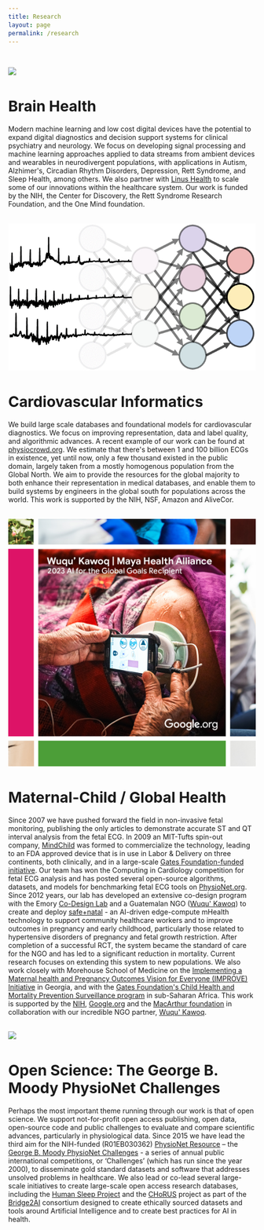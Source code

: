 ```yaml
---
title: Research
layout: page
permalink: /research
---
```


<br>
<html>
  <head>
    <title>Brain Health</title>
  </head>
  <style>
  .container {
    display: fix;
    align-items: right;
    justify-content: center;
  }
  
  img {
    max-width: 50%;
    max-height:50%;
    float: left;
    padding-right: 20px;
    padding-bottom: 5px;
  }
  </style>
  <body>
    <div class="container">
      <div class="image">
        <img src="/research/all_projects/Zifan_eye_track.gif">
      </div>
    </div>
  </body>
</html>

<h1 style="text-align: left; font-size: 30px"><strong>Brain Health</strong></h1>
<p>Modern machine learning and low cost digital devices have the potential to expand digital diagnostics and decision support systems for clinical psychiatry and neurology. We focus on developing signal processing and machine learning approaches applied to data streams from ambient devices and wearables in neurodivergent populations, with applications in Autism, Alzhimer's, Circadian Rhythm Disorders, Depression, Rett Syndrome, and Sleep Health, among others. We also partner with <a href="https://linushealth.com/press-releases/emory-healthcare-engages-linus-health-on-initiative-to-expand-early-detection-of-alzheimers-disease-and-other-dementias">Linus Health</a> to scale some of our innovations within the healthcare system. Our work is funded by the NIH, the Center for Discovery, the Rett Syndrome Research Foundation, and the One Mind foundation.</p>

<br>
  <body>
    <div class="container">
      <div class="image">
        <img src="/research/all_projects/ecg-ml.jpg">
      </div>
    </div>
  </body>

<h1 style="text-align: left; font-size: 30px"><strong>Cardiovascular Informatics</strong></h1>
<p>We build large scale databases and foundational models for cardiovascular diagnostics. We focus on improving representation, data and label quality, and algorithmic advances. A recent example of our work can be found at <a href="https://physiocrowd.emory.edu/login">physiocrowd.org</a>. We estimate that there's between 1 and 100 billion ECGs in existence, yet until now, only a few thousand existed in the public domain, largely taken from a mostly homogenous population from the Global North. We aim to provide the resources for the global majority to both enhance their representation in medical databases, and enable them to build systems by engineers in the global south for populations across the world. This work is supported by the NIH, NSF, Amazon and AliveCor.</p>

<br>
  <body>
    <div class="container">
      <div class="image">
        <img src="/research/all_projects/unga_wuqu-kawoq_featurecard.jpg">
      </div>
    </div>
  </body>

<h1 style="text-align: left; font-size: 30px"><strong>Maternal-Child / Global Health</strong></h1>
<p>Since 2007 we have pushed forward the field in non-invasive fetal monitoring, publishing the only articles to demonstrate accurate ST and QT interval analysis from the fetal ECG. In 2009 an MIT-Tufts spin-out company, <a href="https://mindchild.com/">MindChild</a> was formed to commercialize the technology, leading to an FDA approved device that is in use in Labor & Delivery on three continents, both clinically, and in a large-scale <a href="https://www.mindchild.com/assets/28prp112040-mindchild-labor-sites-pr.pdf">Gates Foundation-funded initiative</a>. Our team has won the Computing in Cardiology competition for fetal ECG analysis and has posted several open-source algorithms, datasets, and models for benchmarking fetal ECG tools on <a href="https://physionet.org/">PhysioNet.org</a>. Since 2012 years, our lab has developed an extensive co-design program with the Emory <a href="https://codesign.emory.edu/">Co-Design Lab</a> and a Guatemalan NGO (<a href="https://www.wuqukawoq.org/">Wuqu' Kawoq</a>) to create and deploy <a href="https://safenatal.org/">safe+natal</a> - an AI-driven edge-compute mHealth technology to support community healthcare workers and to improve outcomes in pregnancy and early childhood, particularly those related to hypertensive disorders of pregnancy and fetal growth restriction. After completion of a successful RCT, the system became the standard of care for the NGO and has led to a significant reduction in mortality. Current research focuses on extending this system to new populations. We also work closely with Morehouse School of Medicine on the <a href="https://georgiactsa.org/news-events/news/2021/discovery/georgia-improve/index.html">Implementing a Maternal health and Pregnancy Outcomes Vision for Everyone (IMPROVE) Initiative</a> in Georgia, and with the <a href="https://globalhealth.emory.edu/programs/champs.html">Gates Foundation's Child Health and Mortality Prevention Surveillance program</a> in sub-Saharan Africa. This work is supported by the <a href="https://www.nichd.nih.gov/newsroom/news/091421-mobile_health_solutions">NIH</a>, <a href="https://news.emory.edu/stories/2023/09/hs_google_safe_natal_grant_12-09-2023/story.html">Google.org</a> and the <a href="https://www.leverforchange.org/challenges/explore-challenges/maternal-infant-health-award/delivering-safer-births-connecting-indigenous-mothers-midwives-navigators-and-hospitals-in-guatemala/">MacArthur foundation</a> in collaboration with our incredible NGO partner, <a href="https://www.wuqukawoq.org/">Wuqu' Kawoq</a>.</p>

<br>
  <body>
    <div class="container">
      <div class="image">
        <img src="/research/all_projects/physionet_submissions.gif">
      </div>
    </div>
  </body>

<h1 style="text-align: left; font-size: 30px"><strong>Open Science: The George B. Moody PhysioNet Challenges</strong></h1>
<p>Perhaps the most important theme running through our work is that of open science. We support not-for-profit open access publishing, open data, open-source code and public challenges to evaluate and compare scientific advances, particularly in physiological data. Since 2015 we have lead the third aim for the NIH-funded (R01EB030362) <a href="https://physionet.org/">PhysioNet Resource</a> – the <a href="https://moody-challenge.physionet.org/">George B. Moody PhysioNet Challenges</a> - a series of annual public international competitions, or ‘Challenges’ (which has run since the year 2000), to disseminate gold standard datasets and software that addresses unsolved problems in healthcare. We also lead or co-lead several large-scale initiatives to create large-scale open access research databases, including the <a href="https://bdsp.io/content/hsp/2.0/">Human Sleep Project</a> and the <a href="https://chorus4ai.org/">CHoRUS</a> project as part of the <a href="https://bridge2ai.org/chorus">Bridge2AI</a> consortium designed to create ethically sourced datasets and tools around Artificial Intelligence and to create best practices for AI in health.</p>



